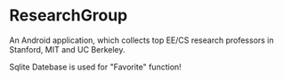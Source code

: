 # ResearchGroup
An Android application, which collects top EE/CS research professors in Stanford, MIT and UC Berkeley. 

Sqlite Datebase is used for "Favorite" function!
